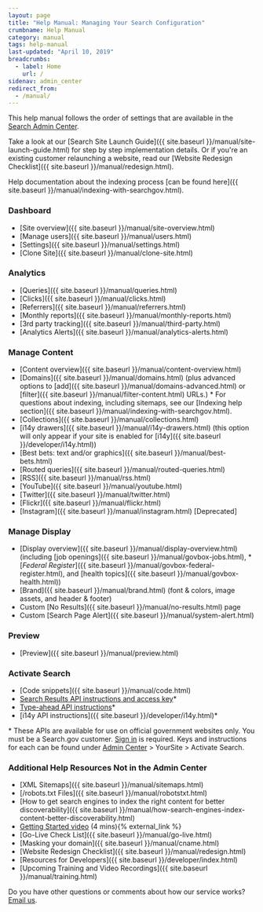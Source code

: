 ```yaml
---
layout: page
title: "Help Manual: Managing Your Search Configuration"
crumbname: Help Manual
category: manual
tags: help-manual
last-updated: "April 10, 2019"
breadcrumbs:
  - label: Home
    url: /
sidenav: admin_center
redirect_from:
  - /manual/
---
```


This help manual follows the order of settings that are available in the [Search Admin Center](https://search.usa.gov/sites).

Take a look at our [Search Site Launch Guide]({{ site.baseurl }}/manual/site-launch-guide.html) for step by step implementation details. Or if you're an existing customer relaunching a website, read our [Website Redesign Checklist]({{ site.baseurl }}/manual/redesign.html).

Help documentation about the indexing process [can be found here]({{ site.baseurl }}/manual/indexing-with-searchgov.html).


### <i class="icon-dashboard"></i> Dashboard

* [Site overview]({{ site.baseurl }}/manual/site-overview.html)
* [Manage users]({{ site.baseurl }}/manual/users.html)
* [Settings]({{ site.baseurl }}/manual/settings.html)
* [Clone Site]({{ site.baseurl }}/manual/clone-site.html)

### <i class="icon-bar-chart"></i> Analytics

* [Queries]({{ site.baseurl }}/manual/queries.html)
* [Clicks]({{ site.baseurl }}/manual/clicks.html)
* [Referrers]({{ site.baseurl }}/manual/referrers.html)
* [Monthly reports]({{ site.baseurl }}/manual/monthly-reports.html)
* [3rd party tracking]({{ site.baseurl }}/manual/third-party.html)
* [Analytics Alerts]({{ site.baseurl }}/manual/analytics-alerts.html)

### <i class="icon-file"></i> Manage Content

* [Content overview]({{ site.baseurl }}/manual/content-overview.html)
* [Domains]({{ site.baseurl }}/manual/domains.html) (plus advanced options to [add]({{ site.baseurl }}/manual/domains-advanced.html) or [filter]({{ site.baseurl }}/manual/filter-content.html) URLs.)
  \* For questions about indexing, including sitemaps, see our [Indexing help section]({{ site.baseurl }}/manual/indexing-with-searchgov.html).<br>
* [Collections]({{ site.baseurl }}/manual/collections.html)
* [i14y drawers]({{ site.baseurl }}/manual/i14y-drawers.html) (this option will only appear if your site is enabled for [i14y]({{ site.baseurl }}/developer/i14y.html))
* [Best bets: text and/or graphics]({{ site.baseurl }}/manual/best-bets.html)
* [Routed queries]({{ site.baseurl }}/manual/routed-queries.html)
* [RSS]({{ site.baseurl }}/manual/rss.html)
* [YouTube]({{ site.baseurl }}/manual/youtube.html)
* [Twitter]({{ site.baseurl }}/manual/twitter.html)
* [Flickr]({{ site.baseurl }}/manual/flickr.html)
* [Instagram]({{ site.baseurl }}/manual/instagram.html) [Deprecated]

### <i class="icon-desktop"></i> Manage Display

* [Display overview]({{ site.baseurl }}/manual/display-overview.html) (including [job openings]({{ site.baseurl }}/manual/govbox-jobs.html), * [*Federal Register*]({{ site.baseurl }}/manual/govbox-federal-register.html), and [health topics]({{ site.baseurl }}/manual/govbox-health.html))
* [Brand]({{ site.baseurl }}/manual/brand.html) (font & colors, image assets, and header & footer)
* Custom [No Results]({{ site.baseurl }}/manual/no-results.html) page
* Custom [Search Page Alert]({{ site.baseurl }}/manual/system-alert.html)

### <i class="icon-eye-open"></i> Preview

* [Preview]({{ site.baseurl }}/manual/preview.html)

### <i class="icon-code"></i> Activate Search

* [Code snippets]({{ site.baseurl }}/manual/code.html)
* [Search Results API instructions and access key](https://open.gsa.gov/api/searchgov-results/)\*
* [Type-ahead API instructions](https://open.gsa.gov/api/searchgov-suggestions/)\*
* [i14y API instructions]({{ site.baseurl }}/developer/i14y.html)\*

\* These APIs are available for use on official government websites only. You must be a Search.gov customer. [Sign in](https://search.usa.gov/sites) is required. Keys and instructions for each can be found under [Admin Center](https://search.usa.gov/sites) > YourSite > Activate Search.

### Additional Help Resources Not in the Admin Center

* [XML Sitemaps]({{ site.baseurl }}/manual/sitemaps.html)
* [/robots.txt Files]({{ site.baseurl }}/manual/robotstxt.html)
* [How to get search engines to index the right content for better discoverability]({{ site.baseurl }}/manual/how-search-engines-index-content-better-discoverability.html)
* [Getting Started video](https://www.youtube.com/watch?v=TnlpuudK_WY) (4 mins){% external_link %}
* [Go-Live Check List]({{ site.baseurl }}/manual/go-live.html)
* [Masking your domain]({{ site.baseurl }}/manual/cname.html)
* [Website Redesign Checklist]({{ site.baseurl }}/manual/redesign.html)
* [Resources for Developers]({{ site.baseurl }}/developer/index.html)
* [Upcoming Training and Video Recordings]({{ site.baseurl }}/manual/training.html)

Do you have other questions or comments about how our service works? [Email us](mailto:search@support.digitalgov.gov).
